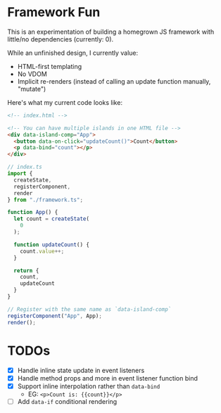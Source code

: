 # Framework Fun

This is an experimentation of building a homegrown JS framework with little/no dependencies (currently: 0).

While an unfinished design, I currently value:

- HTML-first templating
- No VDOM
- Implicit re-renders (instead of calling an update function manually, "mutate")

Here's what my current code looks like:

```html
<!-- index.html -->

<!-- You can have multiple islands in one HTML file -->
<div data-island-comp="App">
  <button data-on-click="updateCount()">Count</button>
  <p data-bind="count"></p>
</div>
```

```typescript
// index.ts
import {
  createState,
  registerComponent,
  render
} from "./framework.ts";

function App() {
  let count = createState(
    0
  );

  function updateCount() {
    count.value++;
  }

  return {
    count,
    updateCount
  }
}

// Register with the same name as `data-island-comp`
registerComponent("App", App);
render();
``` 

# TODOs

- [x] Handle inline state update in event listeners
- [x] Handle method props and more in event listener function bind
- [x] Support inline interpolation rather than `data-bind`
  - EG: `<p>Count is: {{count}}</p>`
- [ ] Add `data-if` conditional rendering 

